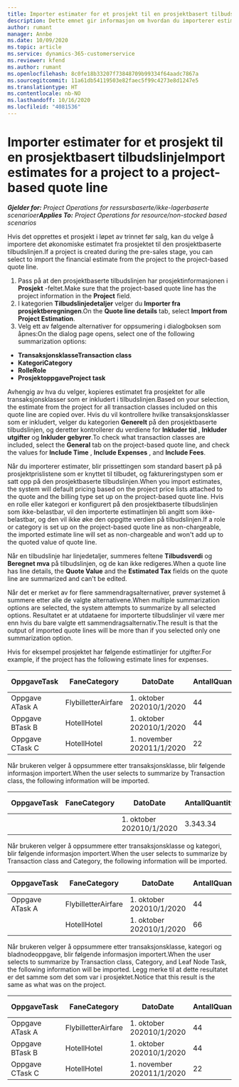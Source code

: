 ```yaml
---
title: Importer estimater for et prosjekt til en prosjektbasert tilbudslinje
description: Dette emnet gir informasjon om hvordan du importerer estimater fra et prosjekt til en tilbudslinje.
author: rumant
manager: Annbe
ms.date: 10/09/2020
ms.topic: article
ms.service: dynamics-365-customerservice
ms.reviewer: kfend
ms.author: rumant
ms.openlocfilehash: 8c0fe18b33207f73848709b99334f64aadc7867a
ms.sourcegitcommit: 11a61db54119503e82faec5f99c4273e8d1247e5
ms.translationtype: HT
ms.contentlocale: nb-NO
ms.lasthandoff: 10/16/2020
ms.locfileid: "4081536"
---
```

# <a name="import-estimates-for-a-project-to-a-project-based-quote-line"></a><span data-ttu-id="478a4-103">Importer estimater for et prosjekt til en prosjektbasert tilbudslinje</span><span class="sxs-lookup"><span data-stu-id="478a4-103">Import estimates for a project to a project-based quote line</span></span>

<span data-ttu-id="478a4-104">_**Gjelder for:** Project Operations for ressursbaserte/ikke-lagerbaserte scenarioer_</span><span class="sxs-lookup"><span data-stu-id="478a4-104">_**Applies To:** Project Operations for resource/non-stocked based scenarios_</span></span>


<span data-ttu-id="478a4-105">Hvis det opprettes et prosjekt i løpet av trinnet før salg, kan du velge å importere det økonomiske estimatet fra prosjektet til den prosjektbaserte tilbudslinjen.</span><span class="sxs-lookup"><span data-stu-id="478a4-105">If a project is created during the pre-sales stage, you can select to import the financial estimate from the project to the project-based quote line.</span></span>

1. <span data-ttu-id="478a4-106">Pass på at den prosjektbaserte tilbudslinjen har prosjektinformasjonen i **Prosjekt** -feltet.</span><span class="sxs-lookup"><span data-stu-id="478a4-106">Make sure that the project-based quote line has the project information in the **Project** field.</span></span>
2. <span data-ttu-id="478a4-107">I kategorien **Tilbudslinjedetaljer** velger du **Importer fra prosjektberegningen**.</span><span class="sxs-lookup"><span data-stu-id="478a4-107">On the **Quote line details** tab, select **Import from Project Estimation**.</span></span>
3. <span data-ttu-id="478a4-108">Velg ett av følgende alternativer for oppsumering i dialogboksen som åpnes:</span><span class="sxs-lookup"><span data-stu-id="478a4-108">On the dialog page opens, select one of the following summarization options:</span></span>

  - <span data-ttu-id="478a4-109">**Transaksjonsklasse**</span><span class="sxs-lookup"><span data-stu-id="478a4-109">**Transaction class**</span></span>
  - <span data-ttu-id="478a4-110">**Kategori**</span><span class="sxs-lookup"><span data-stu-id="478a4-110">**Category**</span></span>
  - <span data-ttu-id="478a4-111">**Rolle**</span><span class="sxs-lookup"><span data-stu-id="478a4-111">**Role**</span></span> 
  - <span data-ttu-id="478a4-112">**Prosjektoppgave**</span><span class="sxs-lookup"><span data-stu-id="478a4-112">**Project task**</span></span>

<span data-ttu-id="478a4-113">Avhengig av hva du velger, kopieres estimatet fra prosjektet for alle transaksjonsklasser som er inkludert i tilbudslinjen.</span><span class="sxs-lookup"><span data-stu-id="478a4-113">Based on your selection, the estimate from the project for all transaction classes included on this quote line are copied over.</span></span> <span data-ttu-id="478a4-114">Hvis du vil kontrollere hvilke transaksjonsklasser som er inkludert, velger du kategorien **Generelt** på den prosjektbaserte tilbudslinjen, og deretter kontrollerer du verdiene for **Inkluder tid** , **Inkluder utgifter** og **Inkluder gebyrer**.</span><span class="sxs-lookup"><span data-stu-id="478a4-114">To check what transaction classes are included, select the **General** tab on the project-based quote line, and check the values for **Include Time** , **Include Expenses** , and **Include Fees**.</span></span>

<span data-ttu-id="478a4-115">Når du importerer estimater, blir prissettingen som standard basert på på prosjektprislistene som er knyttet til tilbudet, og faktureringstypen som er satt opp på den prosjektbaserte tilbudslinjen.</span><span class="sxs-lookup"><span data-stu-id="478a4-115">When you import estimates, the system will default pricing based on the project price lists attached to the quote and the billing type set up on the project-based quote line.</span></span> <span data-ttu-id="478a4-116">Hvis en rolle eller kategori er konfigurert på den prosjektbaserte tilbudslinjen som ikke-belastbar, vil den importerte estimatlinjen bli angitt som ikke-belastbar, og den vil ikke øke den oppgitte verdien på tilbudslinjen.</span><span class="sxs-lookup"><span data-stu-id="478a4-116">If a role or category is set up on the project-based quote line as non-chargeable, the imported estimate line will set as non-chargeable and won't add up to the quoted value of quote line.</span></span>

<span data-ttu-id="478a4-117">Når en tilbudslinje har linjedetaljer, summeres feltene **Tilbudsverdi** og **Beregnet mva** på tilbudslinjen, og de kan ikke redigeres.</span><span class="sxs-lookup"><span data-stu-id="478a4-117">When a quote line has line details, the **Quote Value** and the **Estimated Tax** fields on the quote line are summarized and can't be edited.</span></span>

<span data-ttu-id="478a4-118">Når det er merket av for flere sammendragsalternativer, prøver systemet å summere etter alle de valgte alternativene.</span><span class="sxs-lookup"><span data-stu-id="478a4-118">When multiple summarization options are selected, the system attempts to summarize by all selected options.</span></span> <span data-ttu-id="478a4-119">Resultatet er at utdataene for importerte tilbudslinjer vil være mer enn hvis du bare valgte ett sammendragsalternativ.</span><span class="sxs-lookup"><span data-stu-id="478a4-119">The result is that the output of imported quote lines will be more than if you selected only one summarization option.</span></span>

<span data-ttu-id="478a4-120">Hvis for eksempel prosjektet har følgende estimatlinjer for utgifter.</span><span class="sxs-lookup"><span data-stu-id="478a4-120">For example, if the project has the following estimate lines for expenses.</span></span>

| <span data-ttu-id="478a4-121">Oppgave</span><span class="sxs-lookup"><span data-stu-id="478a4-121">Task</span></span> | <span data-ttu-id="478a4-122">Fane</span><span class="sxs-lookup"><span data-stu-id="478a4-122">Category</span></span> | <span data-ttu-id="478a4-123">Dato</span><span class="sxs-lookup"><span data-stu-id="478a4-123">Date</span></span> | <span data-ttu-id="478a4-124">Antall</span><span class="sxs-lookup"><span data-stu-id="478a4-124">Quantity</span></span> | <span data-ttu-id="478a4-125">Enhetspris</span><span class="sxs-lookup"><span data-stu-id="478a4-125">Unit price</span></span> | <span data-ttu-id="478a4-126">Mengde</span><span class="sxs-lookup"><span data-stu-id="478a4-126">Amount</span></span> |
| --- | --- | --- | --- | --- | --- |
| <span data-ttu-id="478a4-127">Oppgave A</span><span class="sxs-lookup"><span data-stu-id="478a4-127">Task A</span></span> | <span data-ttu-id="478a4-128">Flybilletter</span><span class="sxs-lookup"><span data-stu-id="478a4-128">Airfare</span></span> | <span data-ttu-id="478a4-129">1. oktober 2020</span><span class="sxs-lookup"><span data-stu-id="478a4-129">10/1/2020</span></span> | <span data-ttu-id="478a4-130">4</span><span class="sxs-lookup"><span data-stu-id="478a4-130">4</span></span> | <span data-ttu-id="478a4-131">400</span><span class="sxs-lookup"><span data-stu-id="478a4-131">400</span></span> | <span data-ttu-id="478a4-132">1600</span><span class="sxs-lookup"><span data-stu-id="478a4-132">1600</span></span> |
| <span data-ttu-id="478a4-133">Oppgave B</span><span class="sxs-lookup"><span data-stu-id="478a4-133">Task B</span></span> | <span data-ttu-id="478a4-134">Hotell</span><span class="sxs-lookup"><span data-stu-id="478a4-134">Hotel</span></span> | <span data-ttu-id="478a4-135">1. oktober 2020</span><span class="sxs-lookup"><span data-stu-id="478a4-135">10/1/2020</span></span> | <span data-ttu-id="478a4-136">4</span><span class="sxs-lookup"><span data-stu-id="478a4-136">4</span></span> | <span data-ttu-id="478a4-137">200</span><span class="sxs-lookup"><span data-stu-id="478a4-137">200</span></span> | <span data-ttu-id="478a4-138">800</span><span class="sxs-lookup"><span data-stu-id="478a4-138">800</span></span> |
| <span data-ttu-id="478a4-139">Oppgave C</span><span class="sxs-lookup"><span data-stu-id="478a4-139">Task C</span></span> | <span data-ttu-id="478a4-140">Hotell</span><span class="sxs-lookup"><span data-stu-id="478a4-140">Hotel</span></span> | <span data-ttu-id="478a4-141">1. november 2020</span><span class="sxs-lookup"><span data-stu-id="478a4-141">11/1/2020</span></span> | <span data-ttu-id="478a4-142">2</span><span class="sxs-lookup"><span data-stu-id="478a4-142">2</span></span> | <span data-ttu-id="478a4-143">200</span><span class="sxs-lookup"><span data-stu-id="478a4-143">200</span></span> | <span data-ttu-id="478a4-144">400</span><span class="sxs-lookup"><span data-stu-id="478a4-144">400</span></span> |

<span data-ttu-id="478a4-145">Når brukeren velger å oppsummere etter transaksjonsklasse, blir følgende informasjon importert.</span><span class="sxs-lookup"><span data-stu-id="478a4-145">When the user selects to summarize by Transaction class, the following information will be imported.</span></span>

| <span data-ttu-id="478a4-146">Oppgave</span><span class="sxs-lookup"><span data-stu-id="478a4-146">Task</span></span> | <span data-ttu-id="478a4-147">Fane</span><span class="sxs-lookup"><span data-stu-id="478a4-147">Category</span></span> | <span data-ttu-id="478a4-148">Dato</span><span class="sxs-lookup"><span data-stu-id="478a4-148">Date</span></span> | <span data-ttu-id="478a4-149">Antall</span><span class="sxs-lookup"><span data-stu-id="478a4-149">Quantity</span></span> | <span data-ttu-id="478a4-150">Enhetspris</span><span class="sxs-lookup"><span data-stu-id="478a4-150">Unit price</span></span> | <span data-ttu-id="478a4-151">Mengde</span><span class="sxs-lookup"><span data-stu-id="478a4-151">Amount</span></span> |
| --- | --- | --- | --- | --- | --- |
| | | <span data-ttu-id="478a4-152">1. oktober 2020</span><span class="sxs-lookup"><span data-stu-id="478a4-152">10/1/2020</span></span> | <span data-ttu-id="478a4-153">3.34</span><span class="sxs-lookup"><span data-stu-id="478a4-153">3.34</span></span> | <span data-ttu-id="478a4-154">840</span><span class="sxs-lookup"><span data-stu-id="478a4-154">840</span></span> | <span data-ttu-id="478a4-155">2800</span><span class="sxs-lookup"><span data-stu-id="478a4-155">2800</span></span> |

<span data-ttu-id="478a4-156">Når brukeren velger å oppsummere etter transaksjonsklasse og kategori, blir følgende informasjon importert.</span><span class="sxs-lookup"><span data-stu-id="478a4-156">When the user selects to summarize by Transaction class and Category, the following information will be imported.</span></span>

| <span data-ttu-id="478a4-157">Oppgave</span><span class="sxs-lookup"><span data-stu-id="478a4-157">Task</span></span> | <span data-ttu-id="478a4-158">Fane</span><span class="sxs-lookup"><span data-stu-id="478a4-158">Category</span></span> | <span data-ttu-id="478a4-159">Dato</span><span class="sxs-lookup"><span data-stu-id="478a4-159">Date</span></span> | <span data-ttu-id="478a4-160">Antall</span><span class="sxs-lookup"><span data-stu-id="478a4-160">Quantity</span></span> | <span data-ttu-id="478a4-161">Enhetspris</span><span class="sxs-lookup"><span data-stu-id="478a4-161">Unit price</span></span> | <span data-ttu-id="478a4-162">Mengde</span><span class="sxs-lookup"><span data-stu-id="478a4-162">Amount</span></span> |
| --- | --- | --- | --- | --- | --- |
| <span data-ttu-id="478a4-163">Oppgave A</span><span class="sxs-lookup"><span data-stu-id="478a4-163">Task A</span></span> | <span data-ttu-id="478a4-164">Flybilletter</span><span class="sxs-lookup"><span data-stu-id="478a4-164">Airfare</span></span> | <span data-ttu-id="478a4-165">1. oktober 2020</span><span class="sxs-lookup"><span data-stu-id="478a4-165">10/1/2020</span></span> | <span data-ttu-id="478a4-166">4</span><span class="sxs-lookup"><span data-stu-id="478a4-166">4</span></span> | <span data-ttu-id="478a4-167">400</span><span class="sxs-lookup"><span data-stu-id="478a4-167">400</span></span> | <span data-ttu-id="478a4-168">1600</span><span class="sxs-lookup"><span data-stu-id="478a4-168">1600</span></span> |
| | <span data-ttu-id="478a4-169">Hotell</span><span class="sxs-lookup"><span data-stu-id="478a4-169">Hotel</span></span> | <span data-ttu-id="478a4-170">1. oktober 2020</span><span class="sxs-lookup"><span data-stu-id="478a4-170">10/1/2020</span></span> | <span data-ttu-id="478a4-171">6</span><span class="sxs-lookup"><span data-stu-id="478a4-171">6</span></span> | <span data-ttu-id="478a4-172">200</span><span class="sxs-lookup"><span data-stu-id="478a4-172">200</span></span> | <span data-ttu-id="478a4-173">1200</span><span class="sxs-lookup"><span data-stu-id="478a4-173">1200</span></span> |

<span data-ttu-id="478a4-174">Når brukeren velger å oppsummere etter transaksjonsklasse, kategori og bladnodeoppgave, blir følgende informasjon importert.</span><span class="sxs-lookup"><span data-stu-id="478a4-174">When the user selects to summarize by Transaction class, Category, and Leaf Node Task, the following information will be imported.</span></span> <span data-ttu-id="478a4-175">Legg merke til at dette resultatet er det samme som det som var i prosjektet.</span><span class="sxs-lookup"><span data-stu-id="478a4-175">Notice that this result is the same as what was on the project.</span></span>

| <span data-ttu-id="478a4-176">Oppgave</span><span class="sxs-lookup"><span data-stu-id="478a4-176">Task</span></span> | <span data-ttu-id="478a4-177">Fane</span><span class="sxs-lookup"><span data-stu-id="478a4-177">Category</span></span> | <span data-ttu-id="478a4-178">Dato</span><span class="sxs-lookup"><span data-stu-id="478a4-178">Date</span></span> | <span data-ttu-id="478a4-179">Antall</span><span class="sxs-lookup"><span data-stu-id="478a4-179">Quantity</span></span> | <span data-ttu-id="478a4-180">Enhetspris</span><span class="sxs-lookup"><span data-stu-id="478a4-180">Unit price</span></span> | <span data-ttu-id="478a4-181">Mengde</span><span class="sxs-lookup"><span data-stu-id="478a4-181">Amount</span></span> |
| --- | --- | --- | --- | --- | --- |
| <span data-ttu-id="478a4-182">Oppgave A</span><span class="sxs-lookup"><span data-stu-id="478a4-182">Task A</span></span> | <span data-ttu-id="478a4-183">Flybilletter</span><span class="sxs-lookup"><span data-stu-id="478a4-183">Airfare</span></span> | <span data-ttu-id="478a4-184">1. oktober 2020</span><span class="sxs-lookup"><span data-stu-id="478a4-184">10/1/2020</span></span> | <span data-ttu-id="478a4-185">4</span><span class="sxs-lookup"><span data-stu-id="478a4-185">4</span></span> | <span data-ttu-id="478a4-186">400</span><span class="sxs-lookup"><span data-stu-id="478a4-186">400</span></span> | <span data-ttu-id="478a4-187">1600</span><span class="sxs-lookup"><span data-stu-id="478a4-187">1600</span></span> |
| <span data-ttu-id="478a4-188">Oppgave B</span><span class="sxs-lookup"><span data-stu-id="478a4-188">Task B</span></span> | <span data-ttu-id="478a4-189">Hotell</span><span class="sxs-lookup"><span data-stu-id="478a4-189">Hotel</span></span> | <span data-ttu-id="478a4-190">1. oktober 2020</span><span class="sxs-lookup"><span data-stu-id="478a4-190">10/1/2020</span></span> | <span data-ttu-id="478a4-191">4</span><span class="sxs-lookup"><span data-stu-id="478a4-191">4</span></span> | <span data-ttu-id="478a4-192">200</span><span class="sxs-lookup"><span data-stu-id="478a4-192">200</span></span> | <span data-ttu-id="478a4-193">800</span><span class="sxs-lookup"><span data-stu-id="478a4-193">800</span></span> |
| <span data-ttu-id="478a4-194">Oppgave C</span><span class="sxs-lookup"><span data-stu-id="478a4-194">Task C</span></span> | <span data-ttu-id="478a4-195">Hotell</span><span class="sxs-lookup"><span data-stu-id="478a4-195">Hotel</span></span> | <span data-ttu-id="478a4-196">1. november 2020</span><span class="sxs-lookup"><span data-stu-id="478a4-196">11/1/2020</span></span> | <span data-ttu-id="478a4-197">2</span><span class="sxs-lookup"><span data-stu-id="478a4-197">2</span></span> | <span data-ttu-id="478a4-198">200</span><span class="sxs-lookup"><span data-stu-id="478a4-198">200</span></span> | <span data-ttu-id="478a4-199">400</span><span class="sxs-lookup"><span data-stu-id="478a4-199">400</span></span> |
